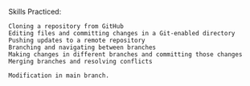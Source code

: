 Skills Practiced:

    Cloning a repository from GitHub
    Editing files and committing changes in a Git-enabled directory
    Pushing updates to a remote repository    
    Branching and navigating between branches
    Making changes in different branches and committing those changes
    Merging branches and resolving conflicts
    
    Modification in main branch.

